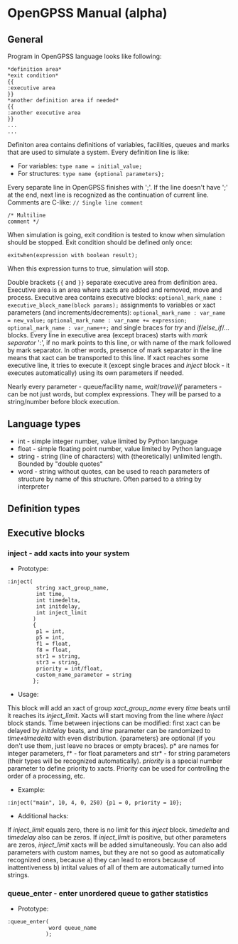 # OpenGPSS Manual (alpha)

## General
Program in OpenGPSS language looks like following:

```
*definition area*
*exit condition*
{{
:executive area
}}
*another definition area if needed*
{{
:another executive area
}}
...
...
```

Definiton area contains definitions of variables, facilities, queues and marks that are used to simulate a system. Every definition line is like:
- For variables:
`type name = initial_value;`
- For structures:
`type name {optional parameters};`

Every separate line in OpenGPSS finishes with ';'. If the line doesn't have ';' at the end, next line is recognized as the continuation of current line.
Comments are C-like:
`// Single line comment`
```
/* Multiline
comment */
```

When simulation is going, exit condition is tested to know when simulation should be stopped. Exit condition should be defined only once:
```
exitwhen(expression with boolean result);
```
When this expression turns to true, simulation will stop.

Double brackets `{{` and `}}` separate executive area from definition area. Executive area is an area where xacts are added and removed, move and process. Executive area contains executive blocks:
```optional_mark_name : executive_block_name(block params);```
assignments to variables or xact parameters (and increments/decrements):
```optional_mark_name : var_name = new_value;```
```optional_mark_name : var_name += expression;```
```optional_mark_name : var_name++;```
and single braces for *try* and *if*/*else_if*/... blocks.
Every line in executive area (except braces) starts with *mark separator* ':', if no mark points to this line, or with name of the mark followed by mark separator. In other words, presence of mark separator in the line means that xact can be transported to this line.
If xact reaches some executive line, it tries to execute it (except single braces and *inject* block - it executes automatically) using its own parameters if needed.

Nearly every parameter - queue/facility name, *wait*/*travel*/*if* parameters - can be not just words, but complex expressions. They will be parsed to a string/number before block execution.


## Language types
- int - simple integer number, value limited by Python language
- float - simple floating point number, value limited by Python language
- string - string (line of characters) with (theoretically) unlimited length. Bounded by "double quotes"
- word - string without quotes, can be used to reach parameters of structure by name of this structure. Often parsed to a string by interpreter

 
## Definition types



## Executive blocks
### inject - add xacts into your system
- Prototype: 
```
:inject(
         string xact_group_name, 
         int time, 
         int timedelta, 
         int initdelay,
         int inject_limit
        ) 
        {
         p1 = int, 
         p5 = int, 
         f1 = float, 
         f8 = float, 
         str1 = string, 
         str3 = string, 
         priority = int/float, 
         custom_name_parameter = string
        };
```
- Usage:

This block will add an xact of group *xact\_group\_name* every *time* beats until it reaches its *inject\_limit*. Xacts will start moving from the line where *inject* block stands. Time between injections can be modified: first xact can be delayed by *initdelay* beats, and *time* parameter can be randomized to *time±timedelta* with even distribution.
{parameters} are optional (if you don't use them, just leave no braces or empty braces). p* are names for integer parameters, f* - for float parameters and str* - for string parameters (their types will be recognized automatically). *priority* is a special number parameter to define priority to xacts. Priority can be used for controlling the order of a processing, etc.
- Example:

```
:inject("main", 10, 4, 0, 250) {p1 = 0, priority = 10};
```
- Additional hacks:

If *inject\_limit* equals zero, there is no limit for this *inject* block.
*timedelta* and *timedelay* also can be zeros.
If *inject\_limit* is positive, but other parameters are zeros, *inject\_limit* xacts will be added simultaneously.
You can also add parameters with custom names, but they are not so good as automatically recognized ones, because a) they can lead to errors because of inattentiveness b) intital values of all of them are automatically turned into strings.

### queue_enter - enter unordered queue to gather statistics
- Prototype:
```
:queue_enter(
             word queue_name
            );
```
